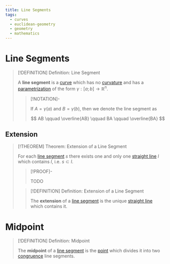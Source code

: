 ```yaml
---
title: Line Segments
tags:
  - curves
  - euclidean-geometry
  - geometry
  - mathematics
---
```


# Line Segments

>[!DEFINITION] Definition: Line Segment
>
>A **line segment** is a [curve](../index.md) which has no [curvature](../Curvature.md) and has a [parametrization](../../../../Analysis/Real%20Analysis/Real%20Vector%20Functions/Parametric%20Curves/Parametric%20Curve.md) of the form $\gamma: [a;b] \to \mathbb{R}^n$.
>
>>[!NOTATION]-
>>
>>If $A = \gamma(a)$ and $B = \gamma(b)$, then we denote the line segment as
>>
>>$$
>>AB \qquad \overline{AB} \qquad BA \qquad \overline{BA}
>>$$
>>
>

## Extension

>[!THEOREM] Theorem: Extension of a Line Segment
>
>For each [line segment](../Straight%20Lines/Line%20Segments.md) $s$ there exists one and only one [straight line](../Straight%20Lines/index.md) $l$ which contains $l$, i.e. $s \subset l$.
>
>>[!PROOF]-
>>
>>TODO
>>
>
>>[!DEFINITION] Definition: Extension of a Line Segment
>>
>>The **extension** of a [line segment](../Straight%20Lines/Line%20Segments.md) is the unique [straight line](../Straight%20Lines/index.md) which contains it.
>>


# Midpoint

>[!DEFINITION] Definition: Midpoint
>
>The **midpoint** of a [line segment](../Straight%20Lines/Line%20Segments.md) is the [point](../../Euclidean%20Space/Points%20vs%20Vectors/index.md) which divides it into two [congruence](../../Congruence.md) line segments.
>
